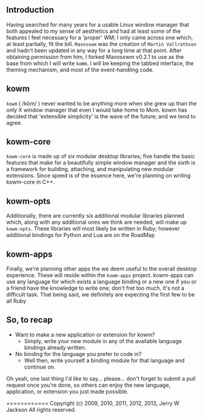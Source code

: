 ## Introduction

Having searched for many years for a usable Linux window manager that both appealed to my sense of aesthetics and had at least some of the features I feel necessary for a 'proper' WM; I only came across one which, at least partially, fit the bill. `Mavosxwm` was the creation of `Martin Vollrathson` and hadn't been updated in any way for a long time at that point. After obtaining permission from him, I forked Mavosxwm v0.2.1 to use as the base from which I will write `koWm`. I will be keeping the tabbed interface, the theming mechanism, and most of the event-handling code.

## kowm
`kowm` ( /kōm/ ) never wanted to be anything more when she grew up than the only X window manager that even I would take home to Mom. kowm has decided that 'extensible simplicity' is the wave of the future; and we tend to agree. 

## kowm-core
`kowm-core` is made up of six modular desktop libraries; five handle the basic features that make for a beautifully simple window manager and the sixth is a framework for building, attaching, and manipulating new modular extensions. Since speed is of the essence here, we're planning on writing kowm-core in C++.

## kowm-opts
Additionally, there are currently six additional modular libraries planned which, along with any additional ones we think are needed, will make up `kowm-opts`. These libraries will most likely be written in Ruby; however additional bindings for Python and Lua are on the RoadMap

## kowm-apps
Finally, we're planning other apps the we deem useful to the overall desktop experience. These will reside within the `kowm-apps` project. kowm-apps can use any language for which exists a language binding or a new one if you or a friend have the knowledge to write one; don't fret too much, it's not a difficult task. That being said, we definitely are expecting the first few to be all Ruby 

## So, to recap
-	Want to make a new application or extension for kowm?
	-	Simply, write your new module in any of the available language bindings already written. 
-	No binding for the language you prefer to code in?
	-	Well then, write yourself a binding module for that language and continue on.

Oh yeah, one last thing I'd like to say... please... don't forget to submit a pull request once you're done, so others can enjoy the new language, application, or extension you just made possible.

============
Copyright (c) 2009, 2010, 2011, 2012, 2013, Jerry W Jackson
All rights reserved.
